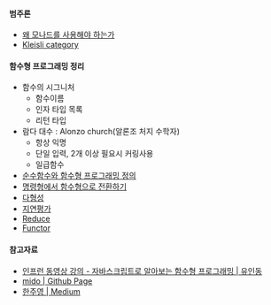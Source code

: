 #### 범주론
- [왜 모나드를 사용해야 하는가](왜-모나드를-사용해야-하는가)
- [Kleisli category](https://www.youtube.com/watch?v=i9CU4CuHADQ)

#### 함수형 프로그래밍 정리
- 함수의 시그니처
  - 함수이름
  - 인자 타입 목록
  - 리턴 타입
- 람다 대수 : Alonzo church(알론조 처지 수학자)
  - 항상 익명
  - 단일 입력, 2개 이상 필요시 커링사용
  - 일급함수
- [순수함수와 함수형 프로그래밍 정의](순수함수와-함수형-프로그래밍-정의)
- [명령형에서 함수형으로 전환하기](명령형에서-함수형으로-전환하기)
- [다형성](다형성)
- [지연평가](지연평가)
- [Reduce](Reduce)
- [Functor](Functor)

#### 참고자료
- [인프런 동영상 강의 - 자바스크립트로 알아보는 함수형 프로그래밍 | 유인동](https://www.inflearn.com/course/함수형-프로그래밍/)
- [mido | Github Page](https://midojeong.github.io/)
- [한주영 | Medium](https://medium.com/@jooyunghan)